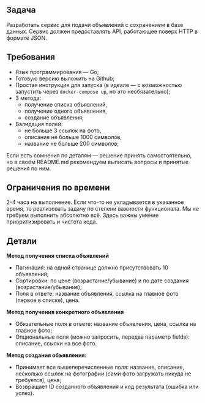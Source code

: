 ## **Задача**

Разработать сервис для подачи объявлений с сохранением в базе данных. Сервис должен предоставлять API, работающее поверх HTTP в формате JSON.

## **Требования**

- Язык программирования — Go;
- Готовую версию выложить на Github;
- Простая инструкция для запуска (в идеале — с возможностью запустить через `docker-compose up`, но это необязательно);
- 3 метода:
    - получение списка объявлений,
    - получение одного объявления,
    - создание объявления;
- Валидация полей:
    - не больше 3 ссылок на фото,
    - описание не больше 1000 символов,
    - название не больше 200 символов;

Если есть сомнения по деталям — решение принять самостоятельно, но в своём README.md рекомендуем выписать вопросы и принятые решения по ним.

## Ограничения по времени

2-4 часа на выполнение. Если что-то не укладывается в указанное время, то реализовать задачу по степени важности функционала. Мы не требуем выполнить абсолютно всё. Здесь важны умение приоритизировать и чистота кода.

## **Детали**

**Метод получения списка объявлений**

- Пагинация: на одной странице должно присутствовать 10 объявлений;
- Cортировки: по цене (возрастание/убывание) и по дате создания (возрастание/убывание);
- Поля в ответе: название объявления, ссылка на главное фото (первое в списке), цена.

**Метод получения конкретного объявления**

- Обязательные поля в ответе: название объявления, цена, ссылка на главное фото;
- Опциональные поля (можно запросить, передав параметр fields): описание, ссылки на все фото.

**Метод создания объявления:**

- Принимает все вышеперечисленные поля: название, описание, несколько ссылок на фотографии (сами фото загружать никуда не требуется), цена;
- Возвращает ID созданного объявления и код результата (ошибка или успех).